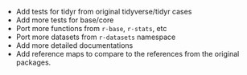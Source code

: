
- Add tests for tidyr from original tidyverse/tidyr cases
- Add more tests for base/core
- Port more functions from `r-base`, `r-stats`, etc
- Port more datasets from `r-datasets` namespace
- Add more detailed documentations
- Add reference maps to compare to the references from the original packages.
